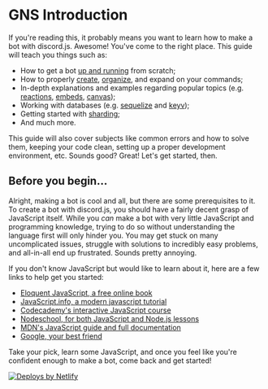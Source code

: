 # GNS Introduction

If you're reading this, it probably means you want to learn how to make a bot with discord.js. Awesome! You've come to the right place.
This guide will teach you things such as:
- How to get a bot [up and running](/preparations/) from scratch;
- How to properly [create](/creating-your-bot/), [organize](/creating-your-bot/command-handling.md), and expand on your commands;
- In-depth explanations and examples regarding popular topics (e.g. [reactions](/popular-topics/reactions.md), [embeds](/popular-topics/embeds.md), [canvas](/popular-topics/canvas.md));
- Working with databases (e.g. [sequelize](/sequelize/) and [keyv](/keyv/));
- Getting started with [sharding](/sharding/);
- And much more.

This guide will also cover subjects like common errors and how to solve them, keeping your code clean, setting up a proper development environment, etc.
Sounds good? Great! Let's get started, then.

## Before you begin...

Alright, making a bot is cool and all, but there are some prerequisites to it. To create a bot with discord.js, you should have a fairly decent grasp of JavaScript itself.
While you _can_ make a bot with very little JavaScript and programming knowledge, trying to do so without understanding the language first will only hinder you. You may get stuck on many uncomplicated issues, struggle with solutions to incredibly easy problems, and all-in-all end up frustrated. Sounds pretty annoying.

If you don't know JavaScript but would like to learn about it, here are a few links to help get you started:

* [Eloquent JavaScript, a free online book](http://eloquentjavascript.net/)
* [JavaScript.info, a modern javascript tutorial](https://javascript.info/)
* [Codecademy's interactive JavaScript course](https://www.codecademy.com/learn/introduction-to-javascript)
* [Nodeschool, for both JavaScript and Node.js lessons](https://nodeschool.io/)
* [MDN's JavaScript guide and full documentation](https://developer.mozilla.org/en-US/docs/Web/JavaScript)
* [Google, your best friend](https://google.com)

Take your pick, learn some JavaScript, and once you feel like you're confident enough to make a bot, come back and get started!

<a href="https://www.netlify.com">
	<img src="https://www.netlify.com/img/global/badges/netlify-color-accent.svg" alt="Deploys by Netlify" />
</a>
